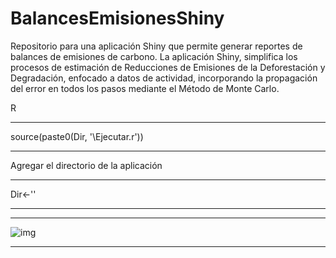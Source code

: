 # BalancesEmisionesShiny

Repositorio para una aplicación Shiny que permite generar reportes de balances de emisiones de carbono. La aplicación Shiny, simplifica los procesos de estimación de Reducciones de Emisiones de la Deforestación y Degradación, enfocado a datos de actividad, incorporando la propagación del error en todos los pasos mediante el Método de Monte Carlo.

<p> R </p>


--------------------------------------------------------

source(paste0(Dir, '\\Ejecutar.r'))

-------------------------------------------------------

Agregar el directorio de la aplicación

-------------------------------------------------------

Dir<-'' 

-------------------------------------------------------

-------------------------------------------------------

![img](https://github.com/SVMendoza/BalanceEmsionesShiny/blob/main/paneles.png.jpg)

-------------------------------------------------------